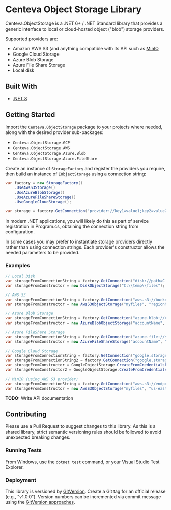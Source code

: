 ﻿# Centeva Object Storage Library

Centeva.ObjectStorage is a .NET 6+ / .NET Standard library that provides a
generic interface to local or cloud-hosted object ("blob") storage providers.

Supported providers are:

* Amazon AWS S3 (and anything compatible with its API such as
  [MinIO](https://min.io/)
* Google Cloud Storage
* Azure Blob Storage
* Azure File Share Storage
* Local disk

## Built With

* [.NET 8](https://dot.net)

## Getting Started

Import the `Centeva.ObjectStorage` package to your projects where needed, along
with the desired provider sub-packages:

* `Centeva.ObjectStorage.GCP`
* `Centeva.ObjectStorage.AWS`
* `Centeva.ObjectStorage.Azure.Blob`
* `Centeva.ObjectStorage.Azure.FileShare`

Create an instance of `StorageFactory` and register the providers you require,
then build an instance of `IObjectStorage` using a connection string:

```csharp
var factory = new StorageFactory()
    .UseAwsS3Storage()
    .UseAzureBlobStorage()
    .UseAzureFileShareStorage()
    .UseGoogleCloudStorage();

var storage = factory.GetConnection("provider://key1=value1;key2=value2");
```

In modern .NET applications, you will likely do this as part of service
registration in Program.cs, obtaining the connection string from configuration.

In some cases you may prefer to instantiate storage providers directly rather
than using connection strings.  Each provider's constructor allows the needed
parameters to be provided.

### Examples

```csharp
// Local Disk
var storageFromConnectionString = factory.GetConnection("disk://path=C:\\temp\\files");
var storageFromConstructor = new DiskObjectStorage("C:\\temp\\files");

// AWS S3
var storageFromConnectionString = factory.GetConnection("aws.s3://bucket=myfiles;accessKey=mykey;secretKey=secret");
var storageFromConstructor = new AwsS3ObjectStorage("myfiles", "regionName", "endpointUrl", "accessKey", "secret");

// Azure Blob Storage
var storageFromConnectionString = factory.GetConnection("azure.blob://container=myfiles;accountName=myaccount;accountKey=myAccountKey");
var storageFromConstructor = new AzureBlobObjectStorage("accountName", "accountKey", "containerName");

// Azure FileShare Storage
var storageFromConnectionString = factory.GetConnection("azure.file://share=myfiles;accountName=myaccount;accountKey=myAccountKey");
var storageFromConstructor = new AzureFileShareStorage("accountName", "accountKey", "shareName");

// Google Cloud Storage
var storageFromConnectionString = factory.GetConnection("google.storage://bucket=myfiles;credentialsFilePath=/path/to/creds.json");
var storageFromConnectionString2 = factory.GetConnection("google.storage://bucket=myfiles;credentials=base64EncodedCredentialsJson");
var storageFromConstructor = GoogleObjectStorage.CreateFromCredentialsFile("bucketName", "/path/to/creds.json");
var storageFromConstructor2 = GoogleObjectStorage.CreateFromCredentialsJson("bucketName", "credentialsJsonString");

// MinIO (using AWS S3 provider)
var storageFromConnectionString = factory.GetConnection("aws.s3://endpoint=http://localhost:9000;region=us-east-1;bucket=myfiles;accessKey=myAccount;secretKey=myPassword");
var storageFromConstructor = new AwsS3ObjectStorage("myfiles", "us-east-1", "http://localhost:9000", "myAccount", "myPassword");
```

**TODO:** Write API documentation

## Contributing

Please use a Pull Request to suggest changes to this library.  As this is a
shared library, strict semantic versioning rules should be followed to avoid
unexpected breaking changes.

### Running Tests

From Windows, use the `dotnet test` command, or your Visual Studio Test
Explorer.

### Deployment

This library is versioned by [GitVersion](https://gitversion.net/).  Create a
Git tag for an official release (e.g., "v1.0.0").  Version numbers can be
incremented via commit message using the [GitVersion
approaches](https://gitversion.net/docs/reference/version-increments).

